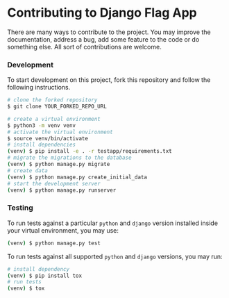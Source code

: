 # Contributing to Django Flag App

There are many ways to contribute to the project. You may improve the documentation, address a bug, add some feature to the code or do something else. All sort of contributions are welcome.


### Development

To start development on this project, fork this repository and follow the following instructions.

```bash
# clone the forked repository
$ git clone YOUR_FORKED_REPO_URL

# create a virtual environment
$ python3 -m venv venv
# activate the virtual environment
$ source venv/bin/activate
# install dependencies
(venv) $ pip install -e . -r testapp/requirements.txt
# migrate the migrations to the database
(venv) $ python manage.py migrate
# create data
(venv) $ python manage.py create_initial_data
# start the development server
(venv) $ python manage.py runserver
```

### Testing

To run tests against a particular `python` and `django` version installed inside your virtual environment, you may use:

```bash
(venv) $ python manage.py test
```

To run tests against all supported `python` and `django` versions, you may run:

```bash
# install dependency
(venv) $ pip install tox
# run tests
(venv) $ tox
```
